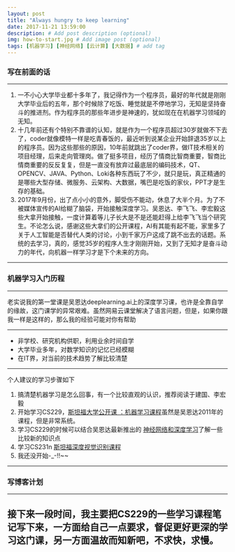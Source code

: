 ```yaml
---
layout: post
title: "Always hungry to keep learning"
date: 2017-11-21 13:59:00 
description: # Add post description (optional)
img: how-to-start.jpg # Add image post (optional)
tags: [机器学习] [神经网络] [云计算] [大数据] # add tag
---
```


### 写在前面的话

---
1. 一不小心大学毕业都十多年了，我记得作为一个程序员，最好的年代就是刚刚大学毕业后的五年，那个时候除了吃饭、睡觉就是不停地学习，无知是坚持奋斗的推进剂。作为程序员的那些年进步是神速的，犹如现在在机器学习领域的无知。  
2. 十几年前还有个特别不靠谱的认知，就是作为一个程序员超过30岁就做不下去了，coder就像模特一样是吃青春饭的，最近听到说某企业开始辞退35岁以上的程序员。因为这些那些的原因，10年前就跳出了coder界，做IT技术相关的项目经理，后来走向管理岗。做了挺多项目，经历了情商比智商重要，智商比情商重要的反反复复，但是一直没有放弃过最底层的编码技术，QT、OPENCV、JAVA、Python、Loki各种东西玩了不少，就只是玩，真正精通的是哪些大型存储、微服务、云架构、大数据，嘴巴是吃饭的家伙，PPT才是生存的基础。
3. 2017年9月份，出了点小小的意外，脚受伤不能动，休息了大半个月。为了不被媒体宣传的AI给糊了脑袋，开始接触深度学习。吴恩达、李飞飞、李宏毅这些大拿开始接触，一度计算着等儿子长大是不是还能赶得上给李飞飞当个研究生。不论怎么说，感谢这些大拿们的公开课程，AI有其能有起不能，家里多了关于人工智能是否替代人类的讨论，小到千家万户这成了跳不出去的话题。系统的去学习，真的，感觉35岁的程序人生才刚刚开始，又到了无知才是奋斗动力的年代，向机器一样学习才是下个未来的方向。


---
### 机器学习入门历程

---
老实说我的第一堂课是吴恩达deeplearning.ai上的深度学习课，也许是全靠自学的缘故，这门课学的异常艰难。虽然网易云课堂解决了语言问题，但是，如果你跟我一样是这样的，那么我的经验可能对你有帮助

---
- 非学校、研究机构供职，利用业余时间自学
- 大学毕业多年，对数学知识的记忆已经模糊
- 在IT界，对当前的技术趋势了解比较清楚

---
个人建议的学习步骤如下
1. 搞清楚机器学习是怎么回事，有一个比较直观的认识，推荐阅读于建国、李宏毅
2. 开始学习CS229，[斯坦福大学公开课 ：机器学习课程](http://open.163.com/special/opencourse/machinelearning.html)虽然是吴恩达2011年的课程，但是非常系统。
3. 学习CS229的时候可以结合吴恩达最新推出的 [神经网络和深度学习](https://mooc.study.163.com/course/deeplearning_ai-2001281002?utm_campaign=share&utm_medium=iphoneShare&utm_source=weixinMoment#/info)了解一些比较新的知识点
4. 学习CS231n [斯坦福深度视觉识别课程](https://study.163.com/course/introduction/1004697005.htm)
5. 我还没开始-_-!!~~

---
### 写博客计划

---
接下来一段时间，我主要把CS229的一些学习课程笔记写下来，一方面给自己一点要求，督促更好更深的学习这门课，另一方面温故而知新吧，不求快，求慢。
---
